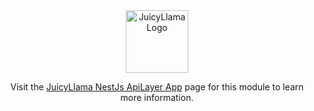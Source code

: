 <div align="center">
  <a href="https://juicyllama.com/" target="_blank">
    <img src="https://juicyllama.com/assets/images/icon.png" width="100" alt="JuicyLlama Logo" />
  </a>

Visit the [JuicyLlama NestJs ApiLayer App](https://docs.juicyllama.com/apps/apilayer) page for this module to learn more
information.
</div>
